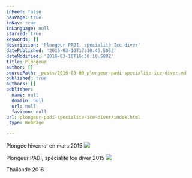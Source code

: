 ```yaml
---
inFeed: false
hasPage: true
inNav: true
inLanguage: null
starred: true
keywords: []
description: 'Plongeur PADI, spécialité Ice diver'
datePublished: '2016-03-10T17:10:49.505Z'
dateModified: '2016-03-10T16:50:10.580Z'
title: Plongeur
author: []
sourcePath: _posts/2016-03-09-plongeur-padi-specialite-ice-diver.md
published: true
authors: []
publisher:
  name: null
  domain: null
  url: null
  favicon: null
url: plongeur-padi-specialite-ice-diver/index.html
_type: WebPage

---
```

Plongée hivernal en mars 2015
![](https://the-grid-user-content.s3-us-west-2.amazonaws.com/54672285-04db-41c1-b574-c24216a37ef9.jpg)

Plongeur PADI, spécialité Ice diver 2015
![](https://the-grid-user-content.s3-us-west-2.amazonaws.com/f9fc3c76-65b1-4bd9-897d-69d3dfec3f70.jpg)

Thailande 2016